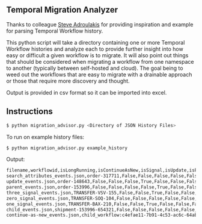 ## Temporal Migration Analyzer
Thanks to colleague [Steve Adroulakis](https://github.com/steveandroulakis) for providing inspiration and example for parsing Temporal Workflow history.

This python script will take a directory containing one or more Temporal Workflow histories and analyze each to provide further insight into how easy or difficult a given workflow is to migrate. It will also point out things that should be considered when migrating a workflow from one namespace to another (typically between self-hosted and cloud). The goal being to weed out the workflows that are easy to migrate with a drainable approach or those that require more discovery and thought.

Output is provided in csv format so it can be imported into excel.

## Instructions
```bash
$ python migration_advisor.py <Directory of JSON History Files>
```

To run on example history files:

```bash
$ python migration_advisor.py example_history
```

Output:
```bash
filename,workflowid,isLongRunning,isContinueAsNew,isSignal,isUpdate,isParent,isChild,isInputSearchAttribute,isUpsertSearchAttributes,catagorization
search_attributes_events.json,order-317711,False,False,False,False,False,False,False,True,simple
update_events.json,order-148643,False,False,False,True,False,False,False,False,complex
parent_events.json,order-153996,False,False,False,False,True,False,False,False,complex
three_signal_events.json,TRANSFER-VSV-155,False,False,True,False,False,False,False,False,complex
zero_signal_events.json,TRANSFER-SOQ-104,False,False,False,False,False,False,False,False,simple
one_signal_events.json,TRANSFER-BAX-210,False,False,True,False,False,False,False,False,complex
child_events.json,shipment-153996-654321,False,False,False,False,False,True,False,False,complex
continue-as-new_events.json,child_workflow:c4efae11-7b91-4c53-ac6c-64abb4ff70f7,False,True,False,False,False,True,False,False,complex
```

